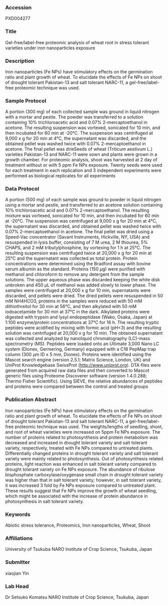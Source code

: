 ### Accession
PXD004277

### Title
Gel-free/label-free proteomic analysis of wheat root in stress tolerant varieties under iron nanoparticles exposure

### Description
Iron nanoparticles (Fe NPs) have stimulatory effects on the germination ratio and plant growth of wheat. To elucidate the effects of Fe NPs on shoot of drought tolerant Pakistan-13 and salt tolerant NARC-11, a gel-free/label-free proteomic technique was used.

### Sample Protocol
A portion (300 mg) of each collected sample was ground in liquid nitrogen with a mortar and pestle. The powder was transferred to a solution containing 10% trichloroacetic acid and 0.07% 2-mercaptoethanol in acetone. The resulting suspension was vortexed, sonicated for 10 min, and then incubated for 60 min at -20°C. The suspension was centrifuged at 9,000 x g for 20 min at 4°C, the supernatant was discarded, and the obtained pellet was washed twice with 0.07% 2-mercaptoethanol in acetone. The final pellet was drieSeeds of wheat (Triticum aestivum L.) varieties Pakistan-13 and NARC-11 were sown and plants were grown in a growth chamber. For proteomic analysis, shoot was harvested at 2 day of treatment without or with 5 ppm Fe NPs exposure. Twenty seeds were used for each treatment in each replication and 3 independent experiments were performed as biological replicates for all experiments

### Data Protocol
A portion (500 mg) of each sample was ground to powder in liquid nitrogen using a mortar and pestle, and transferred to an acetone solution containing 10% trichloroacetic acid and 0.07% 2-mercaptoethanol. The resulting mixture was vortexed, sonicated for 10 min, and then incubated for 60 min at -20°C. The suspension was centrifuged at 9,000 x g for 20 min at 4°C, the supernatant was discarded, and obtained pellet was washed twice with 0.07% 2-mercaptoethanol in acetone. The final pellet was dried using a Speed-Vac concentrator (Savant Instruments, Hickville, NY, USA) and resuspended in lysis buffer, consisting of 7 M urea, 2 M thiourea, 5% CHAPS, and 2 mM tributylphosphine, by vortexing for 1 h at 25°C. The resulting suspension was centrifuged twice at 20,000 x g for 20 min at 25°C and the supernatant was collected as total protein. Protein concentrations were determined using the Bradford assay with bovine serum albumin as the standard. Proteins (150 µg) were purified with methanol and chloroform to remove any detergent from the sample solutions. The upper aqueous phase was discarded keeping the white disk unbroken and 450 µL of methanol was added slowly to lower phase. The samples were centrifuged at 20,000 x g for 10 min, supernatants were discarded, and pellets were dried. The dried pellets were resuspended in 50 mM NH4HCO3, proteins in the samples were reduced with 50 mM dithiothreitol for 30 min at 56°C, and then alkylated with 50 mM iodoacetamide for 30 min at 37°C in the dark. Alkylated proteins were digested with trypsin and lysyl endopeptidase (Wako, Osaka, Japan) at 1:100 enzyme/protein concentrations at 37°C for 16 h. The resulting tryptic peptides were acidified by mixing with formic acid (pH<3) and the resulting solution was centrifuged at 20,000 x g for 10 min. The obtained supernatant was collected and analyzed by nanoliquid chromatography (LC)-mass spectrometry (MS). Peptides were loaded onto an Ultimate 3,000 Nano LC system (Dionex, Germering, Germany) equipped with a C18 PepMap trap column (300 µm ID x 5 mm, Dionex). Proteins were identified using the Mascot search engine (version 2.5.1; Matrix Science, London, UK) and UniProt Knowledgebase SwissProt (http://www.uniprot.org). DTA files were generated from acquired raw data files and then converted to Mascot generic files using Proteome Discoverer software (version 1.4.0.288; Thermo Fisher Scientific).  Using SIEVE, the relative abundances of peptides and proteins were compared between the control and treated groups

### Publication Abstract
Iron nanoparticles (Fe NPs) have stimulatory effects on the germination ratio and plant growth of wheat. To elucidate the effects of Fe NPs on shoot of drought tolerant Pakistan-13 and salt tolerant NARC-11, a gel-free/label-free proteomic technique was used. The weights/lengths of seedling, shoot, and root of wheat varieties were increased on 5ppm Fe NPs exposure. The number of proteins related to photosynthesis and protein metabolism was decreased and increased in drought tolerant variety and salt tolerant variety, respectively, treated with Fe NPs compared to untreated plants. Differentially changed proteins in drought tolerant variety and salt tolerant variety were mainly related to photosynthesis. Out of photosynthesis related proteins, light reaction was enhanced in salt tolerant variety compared to drought tolerant variety on Fe NPs exposure. The abundance of ribulose bisphosphate carboxylase/oxygenase small chain in drought tolerant variety was higher than that in salt tolerant variety; however, in salt tolerant variety, it was increased 3 fold by Fe NPs exposure compared to untreated plant. These results suggest that Fe NPs improve the growth of wheat seedling, which might be associated with the increase of protein abundance in photosynthesis in salt tolerant variety.

### Keywords
Abiotic stress tolerance, Proteomics, Iron nanoparticles, Wheat, Shoot

### Affiliations
University of Tsukuba
NARO Institute of Crop Science, Tsukuba, Japan

### Submitter
xiaojian Yin

### Lab Head
Dr Setsuko Komatsu
NARO Institute of Crop Science, Tsukuba, Japan


